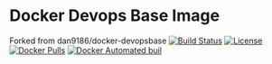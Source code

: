 # Docker Devops Base Image
Forked from dan9186/docker-devopsbase
[![Build Status](https://travis-ci.org/dan9186/docker-devopsbase.svg?branch=master)](https://travis-ci.org/dan9186/docker-devopsbase) [![License](http://img.shields.io/:license-mit-green.svg)](http://dan9186.mit-license.org) [![Docker Pulls](https://img.shields.io/docker/pulls/dan9186/devopsbase.svg)]() [![Docker Automated buil](https://img.shields.io/docker/automated/dan9186/devopsbase.svg)]()
